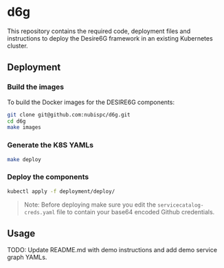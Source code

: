 # d6g

This repository contains the required code, deployment files and instructions
to deploy the Desire6G framework in an existing Kubernetes cluster.

## Deployment

### Build the images

To build the Docker images for the DESIRE6G components:

```bash
git clone git@github.com:nubispc/d6g.git
cd d6g
make images
```

### Generate the K8S YAMLs

```bash
make deploy
```

### Deploy the components

```bash
kubectl apply -f deployment/deploy/
```

> Note: Before deploying make sure you edit the `servicecatalog-creds.yaml` file to contain your base64 encoded Github credentials.

## Usage

TODO: Update README.md with demo instructions and add demo service graph YAMLs.
